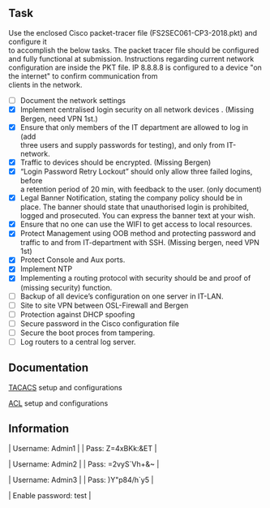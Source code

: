 ## Task
Use	the	enclosed	Cisco	packet-tracer	file	(FS2SEC061-CP3-2018.pkt)	and	configure	it	
to	accomplish	the	below	tasks.
The	packet	tracer	file	should	be	configured	and	fully	functional	at	submission.
Instructions	regarding	current	network	configuration	are	inside	the	PKT	file.
IP	8.8.8.8	is	configured	to	a	device	"on	the	internet"	to	confirm	communication	from	
clients	in	the	network.


- [ ] Document the	network	settings
- [X] Implement	centralised	login	security	on	all	network	devices	.	(Missing Bergen, need VPN 1st.)
- [X] Ensure	that	only	members	of	the	IT	department	are	allowed	to	log	in	(add	
three	users	and	supply	passwords	for	testing),	and	only	from	IT-network.
- [X] Traffic	to	devices	should	be	encrypted. (Missing Bergen)
- [X] “Login	Password	Retry	Lockout”	should	only	allow	three	failed	logins,	before	
a	retention	period	of	20	min,	with	feedback	to	the	user. (only document)
- [X] Legal	Banner	Notification,	stating	the	company	policy	should	be	in	place.	The	
banner	should	state	that	unauthorised	login	is	prohibited,	logged	and	
prosecuted.	You	can	express	the	banner	text	at	your	wish.
- [X] Ensure	that	no	one	can	use	the	WIFI	to	get	access	to	local	resources.	
- [X] Protect	Management	using	OOB	method	and	protecting	password	and	traffic	
to	and	from	IT-department	with	SSH. (Missing bergen, need VPN 1st)
- [X] Protect	Console	and	Aux	ports.
- [X] Implement NTP
- [X] Implementing	a	routing	protocol	with	security	should	be	and	proof	of	(missing security) 
function.
- [ ] Backup	of	all	device’s	configuration	on	one	server	in	IT-LAN.
- [ ] Site	to	site	VPN	between	OSL-Firewall	and	Bergen
- [ ] Protection	against	DHCP	spoofing	
- [ ] Secure	password	in	the	Cisco	configuration	file	
- [ ] Secure	the	boot	proces	from	tampering.
- [ ] Log	routers	to	a	central	log	server.

## Documentation

[TACACS](https://github.com/Sebhol95/Network_SEC_project/tree/master/Documentation/TACACS) setup and configurations

[ACL](https://github.com/Sebhol95/Network_SEC_project/tree/master/Documentation/ACL) setup and configurations


## Information 

| Username: Admin1  |
| Pass: Z=4xBKk:&ET |

| Username: Admin2  |
| Pass: =2vyS`Vh+&~ |

| Username: Admin3  |
| Pass: )Y"p84/h`y5 |

| Enable password: test |
